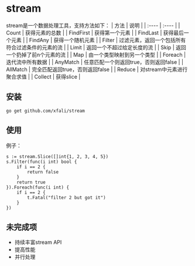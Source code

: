 # stream
stream是一个数据处理工具，支持方法如下：
|  方法   | 说明  |
|  :----  | :----  |
| Count  | 获得元素的总数 |
| FindFirst  | 获得第一个元素 |
| FindLast  | 获得最后一个元素 |
| FindAny  | 获得一个随机元素 |
| Filter  | 过滤元素，返回一个包括所有符合过滤条件的元素的流 |
| Limit  | 返回一个不超过给定长度的流 |
| Skip  | 返回一个扔掉了前n个元素的流 |
| Map  | 由一个类型映射到另一个类型 |
| Foreach  | 迭代流中所有数据 |
| AnyMatch  | 任意匹配一个则返回true，否则返回false |
| AllMatch  | 完全匹配返回true，否则返回false |
| Reduce  | 对stream中元素进行聚合求值 |
| Collect  | 获得slice |

## 安装
```cassandraql
go get github.com/xfali/stream
```

## 使用
例子：
```cassandraql
s := stream.Slice([]int{1, 2, 3, 4, 5})
s.Filter(func(i int) bool {
    if i == 2 {
        return false
    }
    return true
}).Foreach(func(i int) {
    if i == 2 {
        t.Fatal("filter 2 but got it")
    }
})
```

## 未完成项
* 持续丰富stream API
* 提高性能
* 并行处理

